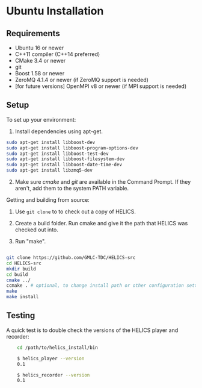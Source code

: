 Ubuntu Installation
===================

Requirements
------------

* Ubuntu 16 or newer
* C++11 compiler (C++14 preferred)
* CMake 3.4 or newer
* git
* Boost 1.58 or newer
* ZeroMQ 4.1.4 or newer (if ZeroMQ support is needed)
* [for future versions] OpenMPI v8 or newer (if MPI support is needed)

Setup
-----

To set up your environment:

1. Install dependencies using apt-get.

```bash
sudo apt-get install libboost-dev
sudo apt-get install libboost-program-options-dev
sudo apt-get install libboost-test-dev
sudo apt-get install libboost-filesystem-dev
sudo apt-get install libboost-date-time-dev
sudo apt-get install libzmq5-dev
```

2. Make sure *cmake* and *git* are available in the Command Prompt. If they aren't, add them to the system PATH variable.

Getting and building from source:

1. Use `git clone` to to check out a copy of HELICS.

2. Create a build folder. Run cmake and give it the path that HELICS was checked out into.

3. Run "make".

```bash

git clone https://github.com/GMLC-TDC/HELICS-src
cd HELICS-src
mkdir build
cd build
cmake ../
ccmake . # optional, to change install path or other configuration settings
make
make install
```

Testing
-------

A quick test is to double check the versions of the HELICS player and recorder:

```bash
    cd /path/to/helics_install/bin

    $ helics_player --version
    0.1

    $ helics_recorder --version
    0.1
```
